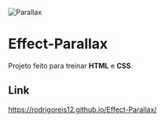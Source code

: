 ![Parallax](https://user-images.githubusercontent.com/49238491/211106954-190670c0-4df8-4737-9f02-2fe84a8edfc4.png)

# Effect-Parallax

Projeto feito para treinar **HTML** e **CSS**.

## Link 

https://rodrigoreis12.github.io/Effect-Parallax/
